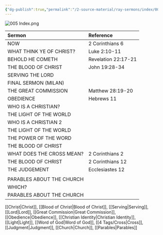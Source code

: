 ```yaml
---
{"dg-publish":true,"permalink":"/2-source-material/ray-sermons/index/005-chrono-index/"}
---
```


![005 Index.png](/img/user/2%20Source%20Material/Ray%20Sermons/Scans/005%20Index.png)

| Sermon                    | Reference           |
|:------------------------- |:------------------- |
| NOW                       | 2 Corinthians 6     |
| WHAT THINK YE OF CHRIST?  | Luke 2:10-11        |
| BEHOLD HE COMETH          | Revelation 22:17-21 |
| THE BLOOD OF CHRIST       | John 19:28-34       |
| SERVING THE LORD          |                     |
| FINAL SERMON (MILAN)      |                     |
| THE GREAT COMMISSION      | Matthew 28:19-20    |
| OBEDIENCE                 | Hebrews 11          |
| WHO IS A CHRISTIAN?       |                     |
| THE LIGHT OF THE WORLD    |                     |
| WHO IS A CHRISTIAN 2      |                     |
| THE LIGHT OF THE WORLD    |                     |
| THE POWER OF THE WORD     |                     |
| THE BLOOD OF CHRIST       |                     |
| WHAT DOES THE CROSS MEAN? | 2 Corinthians 2     |
| THE BLOOD OF CHRIST       | 2 Corinthians 12    |
| THE JUDGEMENT             | Ecclesiastes 12     |
|                           |                     |
| PARABLES ABOUT THE CHURCH |                     |
| WHICH?                    |                     |
| PARABLES ABOUT THE CHURCH |                     |


[[Christ\|Christ]], [[Blood of Christ\|Blood of Christ]], [[Serving\|Serving]], [[Lord\|Lord]], [[Great Commission\|Great Commission]], [[Obedience\|Obedience]], [[Christian Identity\|Christian Identity]], [[Light\|Light]], [[Word of God\|Word of God]], [[4 Tags/Cross\|Cross]], [[Judgment\|Judgment]], [[Church\|Church]], [[Parables\|Parables]]